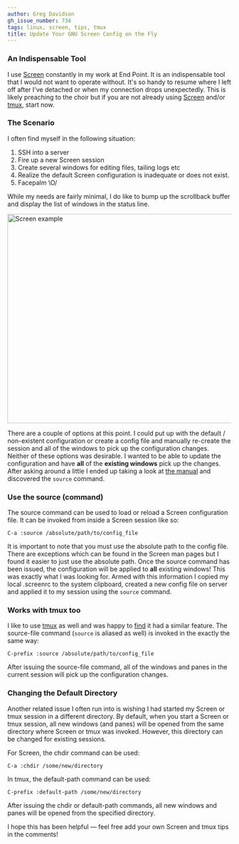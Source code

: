 ```yaml
---
author: Greg Davidson
gh_issue_number: 734
tags: linux, screen, tips, tmux
title: Update Your GNU Screen Config on the Fly
---
```


### An Indispensable Tool

I use [Screen](http://www.gnu.org/software/screen/) constantly in my work at End Point. It is an indispensable tool that I would not want to operate without. It's so handy to resume where I left off after I've detached or when my connection drops unexpectedly. This is likely preaching to the choir but if you are not already using [Screen](http://www.gnu.org/software/screen/) and/or [tmux](http://tmux.sourceforge.net/), start now.

### The Scenario

I often find myself in the following situation: 

1. SSH into a server
1. Fire up a new Screen session
1. Create several windows for editing files, tailing logs etc
1. Realize the default Screen configuration is inadequate or does not exist.
1. Facepalm \O/

While my needs are fairly minimal, I do like to bump up the scrollback buffer and display the list of windows in the status line.

<img alt="Screen example" border="0" height="470" src="/blog/2012/12/14/update-your-gnu-screen-config-on-fly/image-0.png" title="screen-example.png" width="563"/> 

There are a couple of options at this point. I could put up with the default / non-existent configuration or create a config file and manually re-create the session and all of the windows to pick up the configuration changes. Neither of these options was desirable. I wanted to be able to update the configuration and have **all** of the **existing windows** pick up the changes. After asking around a little I ended up taking a look at [the manual](http://www.gnu.org/software/screen/manual/) and discovered the `source` command.  

### Use the source (command)

The source command can be used to load or reload a Screen configuration file. It can be invoked from inside a Screen session like so: 

```plain
C-a :source /absolute/path/to/config_file
```

It is important to note that you must use the absolute path to the config file. There are exceptions which can be found in the Screen man pages but I found it easier to just use the absolute path. Once the source command has been issued, the configuration will be applied to **all** existing windows! This was exactly what I was looking for. Armed with this information I copied my local .screenrc to the system clipboard, created a new config file on server and applied it to my session using the `source` command.

### Works with tmux too

I like to use [tmux](http://tmux.sourceforge.net/) as well and was happy to [find](http://www.openbsd.org/cgi-bin/man.cgi?query=tmux&sektion=1) it had a similar feature. The source-file command (`source` is aliased as well) is invoked in the exactly the same way: 

```plain
C-prefix :source /absolute/path/to/config_file
```

After issuing the source-file command, all of the windows and panes in the current session will pick up the configuration changes.

### Changing the Default Directory

Another related issue I often run into is wishing I had started my Screen or tmux session in a different directory. By default, when you start a Screen or tmux session, all new windows (and panes) will be opened from the same directory where Screen or tmux was invoked. However, this directory can be changed for existing sessions.

For Screen, the chdir command can be used: 

```plain
C-a :chdir /some/new/directory
```

In tmux, the default-path command can be used: 

```plain
C-prefix :default-path /some/new/directory
```

After issuing the chdir or default-path commands, all new windows and panes will be opened from the specified directory.

I hope this has been helpful — feel free add your own Screen and tmux tips in the comments!
